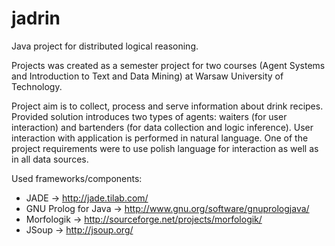 jadrin
======

Java project for distributed logical reasoning. 

Projects was created as a semester project for two courses (Agent Systems and Introduction to Text and Data Mining) at Warsaw University of Technology.

Project aim is to collect, process and serve information about drink recipes. Provided solution introduces two types of agents: waiters (for user interaction) and bartenders (for data collection and logic inference). User interaction with application is performed in natural language. One of the project requirements were to use polish language for interaction as well as in all data sources.

Used frameworks/components:
* JADE -> http://jade.tilab.com/
* GNU Prolog for Java -> http://www.gnu.org/software/gnuprologjava/
* Morfologik -> http://sourceforge.net/projects/morfologik/
* JSoup -> http://jsoup.org/
 